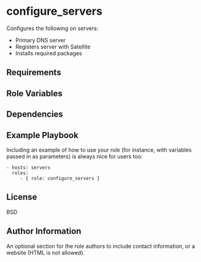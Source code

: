 configure_servers
=========

Configures the following on servers:
- Primary DNS server
- Registers server with Satellite
- Installs required packages

Requirements
------------


Role Variables
--------------


Dependencies
------------


Example Playbook
----------------

Including an example of how to use your role (for instance, with variables passed in as parameters) is always nice for users too:

    - hosts: servers
      roles:
         - { role: configure_servers }

License
-------

BSD

Author Information
------------------

An optional section for the role authors to include contact information, or a website (HTML is not allowed).
